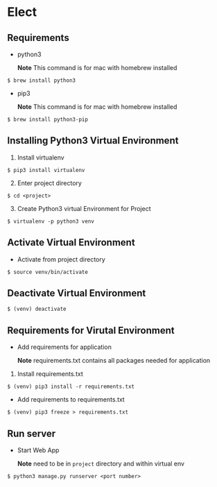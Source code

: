 # Elect
## Requirements
* python3

	**Note** This command is for mac with homebrew installed
```
$ brew install python3
```
* pip3

	**Note** This command is for mac with homebrew installed
```
$ brew install python3-pip
```
## Installing Python3 Virtual Environment
1) Install virtualenv
```
$ pip3 install virtualenv
```
2) Enter project directory
```
$ cd <project>
```
3) Create Python3 virtual Environment for Project
```
$ virtualenv -p python3 venv
```
## Activate Virtual Environment
* Activate from project directory
```
$ source venv/bin/activate
```
## Deactivate Virtual Environment
```
$ (venv) deactivate
```
## Requirements for Virutal Environment
* Add requirements for application

	**Note** requirements.txt contains all packages needed for application
1) Install requirements.txt
```
$ (venv) pip3 install -r requirements.txt
```
* Add requirements to requirements.txt
```
$ (venv) pip3 freeze > requirements.txt
```
## Run server
* Start Web App

	**Note** need to be in `project` directory and within virtual env
```
$ python3 manage.py runserver <port number>
```
